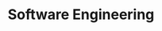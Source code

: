 ---
title: Software Engineering
description: Posts about Software Engineering.

# Badge style
style:
    background: "#2082a6"
    color: "#fff"
---